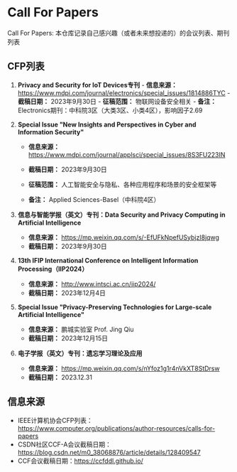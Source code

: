 # Call For Papers
Call For Papers: 本仓库记录自己感兴趣（或者未来想投递的）的会议列表、期刊列表

## CFP列表

1. **Privacy and Security for IoT Devices专刊**
        - **信息来源：** https://www.mdpi.com/journal/electronics/special_issues/1814886TYC
        - **截稿日期：** 2023年9月30日
        - **征稿范围：** 物联网设备安全相关
        - **备注：** Electronics期刊：中科院3区（大类3区、小类4区），影响因子2.69

2. **Special Issue "New Insights and Perspectives in Cyber and Information Security"**

   - **信息来源：** https://www.mdpi.com/journal/applsci/special_issues/8S3FU223IN

   - **截稿日期：** 2023年9月30日
   - **征稿范围：** 人工智能安全与隐私、各种应用程序和场景的安全框架等
   - **备注：** Applied Sciences-Basel（中科院4区）
3. **信息与智能学报（英文）专刊：Data Security and Privacy Computing in Artificial Intelligence**
   - **信息来源：** https://mp.weixin.qq.com/s/-EfUFkNpefUSybjzI8jqwg
   - **截稿日期：** 2023年9月30日
4. **13th IFIP International Conference on Intelligent Information Processing（IIP2024）**
   - **信息来源：** http://www.intsci.ac.cn/iip2024/
   - **截稿日期：** 2023年12月4日
5. **Special Issue "Privacy-Preserving Technologies for Large-scale Artificial Intelligence"**
    - **信息来源：** 鹏城实验室 Prof. Jing Qiu
    - **截稿日期：** 2023年12月15日
6. **电子学报（英文）专刊：遗忘学习理论及应用**
    - **信息来源：** https://mp.weixin.qq.com/s/nYfoz1g1r4nVkXT8StDrsw
    - **截稿日期：** 2023.12.31 

## 信息来源

- IEEE计算机协会CFP列表：https://www.computer.org/publications/author-resources/calls-for-papers 
- CSDN社区CCF-A会议截稿日期：https://blog.csdn.net/m0_38068876/article/details/128409547
- CCF会议截稿日期：https://ccfddl.github.io/

